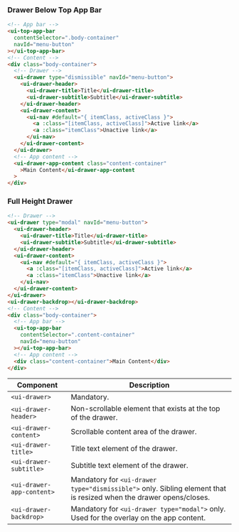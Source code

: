 ### Drawer Below Top App Bar

```html
<!-- App bar -->
<ui-top-app-bar
  contentSelector=".body-container"
  navId="menu-button"
></ui-top-app-bar>
<!-- Content -->
<div class="body-container">
  <!-- Drawer -->
  <ui-drawer type="dismissible" navId="menu-button">
    <ui-drawer-header>
      <ui-drawer-title>Title</ui-drawer-title>
      <ui-drawer-subtitle>Subtitle</ui-drawer-subtitle>
    </ui-drawer-header>
    <ui-drawer-content>
      <ui-nav #default="{ itemClass, activeClass }">
        <a :class="[itemClass, activeClass]">Active link</a>
        <a :class="itemClass">Unactive link</a>
      </ui-nav>
    </ui-drawer-content>
  </ui-drawer>
  <!-- App content -->
  <ui-drawer-app-content class="content-container"
    >Main Content</ui-drawer-app-content
  >
</div>
```

### Full Height Drawer

```html
<!-- Drawer -->
<ui-drawer type="modal" navId="menu-button">
  <ui-drawer-header>
    <ui-drawer-title>Title</ui-drawer-title>
    <ui-drawer-subtitle>Subtitle</ui-drawer-subtitle>
  </ui-drawer-header>
  <ui-drawer-content>
    <ui-nav #default="{ itemClass, activeClass }">
      <a :class="[itemClass, activeClass]">Active link</a>
      <a :class="itemClass">Unactive link</a>
    </ui-nav>
  </ui-drawer-content>
</ui-drawer>
<ui-drawer-backdrop></ui-drawer-backdrop>
<!-- Content -->
<div class="body-container">
  <!-- App bar -->
  <ui-top-app-bar
    contentSelector=".content-container"
    navId="menu-button"
  ></ui-top-app-bar>
  <!-- App content -->
  <div class="content-container">Main Content</div>
</div>
```

| Component                 | Description                                                                                                        |
| ------------------------- | ------------------------------------------------------------------------------------------------------------------ |
| `<ui-drawer>`             | Mandatory.                                                                                                         |
| `<ui-drawer-header>`      | Non-scrollable element that exists at the top of the drawer.                                                       |
| `<ui-drawer-content>`     | Scrollable content area of the drawer.                                                                             |
| `<ui-drawer-title>`       | Title text element of the drawer.                                                                                  |
| `<ui-drawer-subtitle>`    | Subtitle text element of the drawer.                                                                               |
| `<ui-drawer-app-content>` | Mandatory for `<ui-drawer type="dismissible">` only. Sibling element that is resized when the drawer opens/closes. |
| `<ui-drawer-backdrop>`    | Mandatory for `<ui-drawer type="modal">` only. Used for the overlay on the app content.                            |
